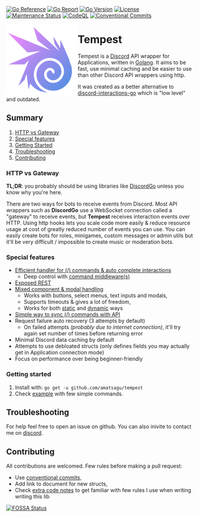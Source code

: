 [![Go Reference](https://pkg.go.dev/badge/github.com/amatsagu/tempest.svg)](https://pkg.go.dev/github.com/amatsagu/tempest)
[![Go Report](https://goreportcard.com/badge/github.com/amatsagu/tempest)](https://goreportcard.com/report/github.com/amatsagu/tempest)
[![Go Version](https://img.shields.io/github/go-mod/go-version/amatsagu/tempest)](https://golang.org/doc/devel/release.html)
[![License](https://img.shields.io/github/license/Amatsagu/tempest)](https://github.com/amatsagu/tempest/blob/development/LICENSE)
[![Maintenance Status](https://img.shields.io/maintenance/yes/2025)](https://github.com/amatsagu/tempest)
[![CodeQL](https://github.com/amatsagu/tempest/actions/workflows/github-code-scanning/codeql/badge.svg?branch=development)](https://github.com/amatsagu/tempest/actions/workflows/github-code-scanning/codeql)
[![Conventional Commits](https://img.shields.io/badge/Conventional%20Commits-1.0.0-%23FE5196?logo=conventionalcommits&logoColor=white)](https://conventionalcommits.org)

<img align="left" src="/.github/tempest-logo.png" width=192 alt="Tempest library logo">

# Tempest
Tempest is a [Discord](https://discord.com) API wrapper for Applications, written in [Golang](https://golang.org/). It aims to be fast, use minimal caching and be easier to use than other Discord API wrappers using http.

It was created as a better alternative to [discord-interactions-go](https://github.com/bsdlp/discord-interactions-go) which is "low level" and outdated.

## Summary
1. [HTTP vs Gateway](#http-vs-gateway)
2. [Special features](#special-features)
3. [Getting Started](#getting-started)
4. [Troubleshooting](#troubleshooting)
5. [Contributing](#contributing)

### HTTP vs Gateway
**TL;DR**: you probably should be using libraries like [DiscordGo](https://github.com/bwmarrin/discordgo) unless you know why you're here.

There are two ways for bots to receive events from Discord. Most API wrappers such as **DiscordGo** use a WebSocket connection called a "gateway" to receive events, but **Tempest** receives interaction events over HTTP. Using http hooks lets you scale code more easily & reduce resource usage at cost of greatly reduced number of events you can use. You can easily create bots for roles, minigames, custom messages or admin utils but it'll be very difficult / impossible to create music or moderation bots.

### Special features
* [Efficient handler for (/) commands & auto complete interactions](https://pkg.go.dev/github.com/amatsagu/tempest#Client.RegisterCommand)
    - Deep control with [command middleware(s)](https://pkg.go.dev/github.com/amatsagu/tempest#ClientOptions)
* [Exposed REST](https://pkg.go.dev/github.com/amatsagu/tempest#Client.Rest)
* [Mixed component & modal handling](https://pkg.go.dev/github.com/amatsagu/tempest#Client.AwaitComponent)
    - Works with buttons, select menus, text inputs and modals,
    - Supports timeouts & gives a lot of freedom,
    - Works for both [static](https://pkg.go.dev/github.com/amatsagu/tempest#Client.RegisterComponent) and [dynamic](https://pkg.go.dev/github.com/amatsagu/tempest#Client.AwaitModal) ways
* [Simple way to sync (/) commands with API](https://pkg.go.dev/github.com/amatsagu/tempest#Client.SyncCommands)
* Request failure auto recovery (3 attempts by default)
    - On failed attempts *(probably due to internet connection)*, it'll try again set number of times before returning error
* Minimal Discord data caching by default
* Attempts to use debloated structs (only defines fields you may actually get in Application connection mode)
* Focus on performance over being beginner-friendly

### Getting started
1. Install with: `go get -u github.com/amatsagu/tempest`
2. Check [example](https://github.com/amatsagu/tempest/blob/master/example) with few simple commands.



## Troubleshooting
For help feel free to open an issue on github.
You can also inivite to contact me on [discord](https://discord.com/users/390394829789593601).

## Contributing
All contributions are welcomed.
Few rules before making a pull request:
* Use [conventional commits](https://www.conventionalcommits.org/en/v1.0.0/),
* Add link to document for new structs,
* Check [extra code notes](https://github.com/amatsagu/tempest/blob/master/CODE_NOTES.md) to get familiar with few rules I use when writing writing this lib



[![FOSSA Status](https://app.fossa.com/api/projects/git%2Bgithub.com%2FAmatsagu%2FTempest.svg?type=large)](https://app.fossa.com/projects/git%2Bgithub.com%2FAmatsagu%2FTempest?ref=badge_large)
